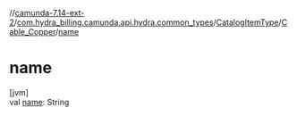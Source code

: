 //[camunda-7.14-ext-2](../../../../index.md)/[com.hydra_billing.camunda.api.hydra.common_types](../../index.md)/[CatalogItemType](../index.md)/[Cable_Copper](index.md)/[name](name.md)

# name

[jvm]\
val [name](name.md): String

